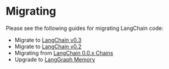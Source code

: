 # Migrating

Please see the following guides for migrating LangChain code:

* Migrate to [LangChain v0.3](https://python.langchain.com/docs/versions/v0_3/)
* Migrate to [LangChain v0.2](https://python.langchain.com/docs/versions/v0_2/)
* Migrating from [LangChain 0.0.x Chains](https://python.langchain.com/docs/versions/migrating_chains/)
* Upgrade to [LangGraph Memory](https://python.langchain.com/docs/versions/migrating_memory/)
